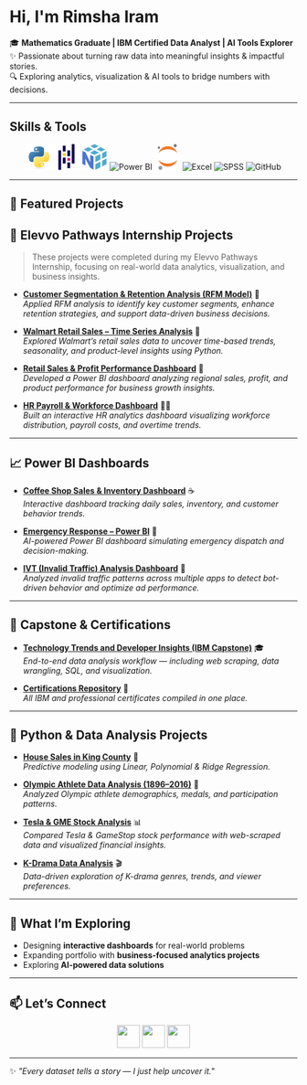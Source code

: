 # Hi, I'm Rimsha Iram  

🎓 **Mathematics Graduate | IBM Certified Data Analyst | AI Tools Explorer**  
✨ Passionate about turning raw data into meaningful insights & impactful stories.  
🔍 Exploring analytics, visualization & AI tools to bridge numbers with decisions.  

---

## Skills & Tools  

<p align="center">
  <img src="https://raw.githubusercontent.com/devicons/devicon/master/icons/python/python-original.svg" alt="Python" width="45" height="45"/>
  <img src="https://raw.githubusercontent.com/devicons/devicon/master/icons/pandas/pandas-original.svg" alt="Pandas" width="45" height="45"/>
  <img src="https://raw.githubusercontent.com/devicons/devicon/master/icons/numpy/numpy-original.svg" alt="Numpy" width="45" height="45"/>
  <img src="https://raw.githubusercontent.com/microsoft/PowerBI-Icons/main/SVG/PowerBI.svg" alt="Power BI" width="45" height="45"/>
  <img src="https://raw.githubusercontent.com/devicons/devicon/master/icons/jupyter/jupyter-original.svg" alt="Jupyter" width="45" height="45"/>
  <img src="https://cdn-icons-png.flaticon.com/512/732/732220.png" alt="Excel" width="45" height="45"/>
  <img src="https://upload.wikimedia.org/wikipedia/commons/5/53/SPSS_logo.png" alt="SPSS" width="45" height="45"/>
  <img src="https://cdn-icons-png.flaticon.com/512/733/733553.png" alt="GitHub" width="45" height="45"/>
</p>

---

## 📂 Featured Projects  

## 🚀 Elevvo Pathways Internship Projects  
> These projects were completed during my Elevvo Pathways Internship, focusing on real-world data analytics, visualization, and business insights.

- [**Customer Segmentation & Retention Analysis (RFM Model)**](https://github.com/Rimsha-Iram/Customer-Segmentation-Retention-Analysis-RFM-Model-) 🧮  
  *Applied RFM analysis to identify key customer segments, enhance retention strategies, and support data-driven business decisions.*

- [**Walmart Retail Sales – Time Series Analysis**](https://github.com/Rimsha-Iram/Walmart-Retail-Sales-Time-Series-Analysis) 🛒  
  *Explored Walmart’s retail sales data to uncover time-based trends, seasonality, and product-level insights using Python.*

- [**Retail Sales & Profit Performance Dashboard**](https://github.com/Rimsha-Iram/Retail-Sales-Profit-Performance-Dashboard) 💼  
  *Developed a Power BI dashboard analyzing regional sales, profit, and product performance for business growth insights.*

- [**HR Payroll & Workforce Dashboard**](https://github.com/Rimsha-Iram/HR-Payroll-Workforce-Dashboard) 👩‍💼  
  *Built an interactive HR analytics dashboard visualizing workforce distribution, payroll costs, and overtime trends.*

---

## 📈 Power BI Dashboards  

- [**Coffee Shop Sales & Inventory Dashboard**](https://github.com/Rimsha-Iram/Coffee-Shop-Sales-Inventory-Performance-Dashboard) ☕  
  *Interactive dashboard tracking daily sales, inventory, and customer behavior trends.*

- [**Emergency Response – Power BI**](https://github.com/Rimsha-Iram/Emergency-Response-PowerBI) 🚨  
  *AI-powered Power BI dashboard simulating emergency dispatch and decision-making.*

- [**IVT (Invalid Traffic) Analysis Dashboard**](https://github.com/Rimsha-Iram/IVT-Traffic-Analysis-Dashboard) 📱  
  *Analyzed invalid traffic patterns across multiple apps to detect bot-driven behavior and optimize ad performance.*

---

## 🧠 Capstone & Certifications  

- [**Technology Trends and Developer Insights (IBM Capstone)**](https://github.com/Rimsha-Iram/Technology-Trends-and-Developer-Insights-IBM) 🎓  
  *End-to-end data analysis workflow — including web scraping, data wrangling, SQL, and visualization.*

- [**Certifications Repository**](https://github.com/Rimsha-Iram/Certifications) 🏅  
  *All IBM and professional certificates compiled in one place.*

---

## 🐍 Python & Data Analysis Projects  

- [**House Sales in King County**](https://github.com/Rimsha-Iram/House-Sales-King-County-Analysis) 🏡  
  *Predictive modeling using Linear, Polynomial & Ridge Regression.*

- [**Olympic Athlete Data Analysis (1896–2016)**](https://github.com/Rimsha-Iram/Olympic-Athlete-Data-Analysis-1896-2016) 🥇  
  *Analyzed Olympic athlete demographics, medals, and participation patterns.*

- [**Tesla & GME Stock Analysis**](https://github.com/Rimsha-Iram/Tesla-GME-Stock-Analysis) 📊  
  *Compared Tesla & GameStop stock performance with web-scraped data and visualized financial insights.*

- [**K-Drama Data Analysis**](https://github.com/Rimsha-Iram/KDrama-DataAnalysis) 🎬  
  *Data-driven exploration of K-drama genres, trends, and viewer preferences.*

---


## 🌱 What I’m Exploring  
- Designing **interactive dashboards** for real-world problems  
- Expanding portfolio with **business-focused analytics projects**  
- Exploring **AI-powered data solutions**  

---

## 📫 Let’s Connect  

<p align="center">
  <a href="https://www.linkedin.com/in/rimsha-iram-841905367"><img src="https://cdn-icons-png.flaticon.com/512/174/174857.png" width="40" height="40"/></a>
  <a href="https://github.com/Rimsha-Iram"><img src="https://cdn-icons-png.flaticon.com/512/733/733553.png" width="40" height="40"/></a>
  <a href="mailto:rimsha.irammath@gmail.com"><img src="https://cdn-icons-png.flaticon.com/512/281/281769.png" width="40" height="40"/></a>
</p>

---

✨ *"Every dataset tells a story — I just help uncover it."*  
